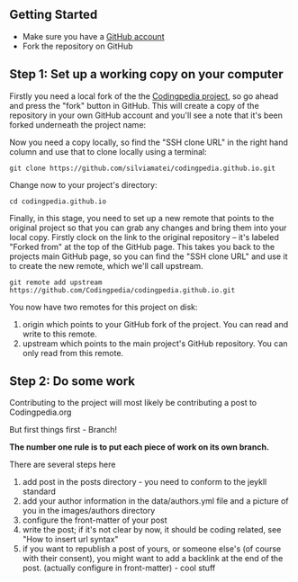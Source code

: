 ## Getting Started
* Make sure you have a [GitHub account](https://github.com/signup/free)
* Fork the repository on GitHub

## Step 1: Set up a working copy on your computer
Firstly you need a local fork of the the [Codingpedia project](https://github.com/Codingpedia/codingpedia.github.io), so go ahead and press the "fork" button in GitHub. This will create a copy of the repository in your own GitHub account and you'll see a note that it's been forked underneath the project name:

Now you need a copy locally, so find the "SSH clone URL" in the right hand column and use that to clone locally using a terminal:
<pre><code class="bash">git clone https://github.com/silviamatei/codingpedia.github.io.git</pre></code>

Change now to your project's directory:
<pre><code class="bash">cd codingpedia.github.io</pre></code>

Finally, in this stage, you need to set up a new remote that points to the original project so that you can grab any changes and bring them into your local copy. Firstly clock on the link to the original repository – it's labeled "Forked from" at the top of the GitHub page. This takes you back to the projects main GitHub page, so you can find the "SSH clone URL" and use it to create the new remote, which we'll call upstream.

<pre><code class="bash">git remote add upstream https://github.com/Codingpedia/codingpedia.github.io.git</pre></code>

You now have two remotes for this project on disk:

1. origin which points to your GitHub fork of the project. You can read and write to this remote.
2. upstream which points to the main project's GitHub repository. You can only read from this remote.

## Step 2: Do some work
Contributing to the project will most likely be contributing a post to Codingpedia.org

But first things first  - Branch!

**The number one rule is to put each piece of work on its own branch.**

There are several steps here
1. add post in the posts directory - you need to conform to the jeykll standard
2. add your author information in the data/authors.yml file and a picture of you in the images/authors directory
3. configure the front-matter of your post
4. write the post; if it's not clear by now, it should be coding related,  see "How to insert url syntax"
5. if you want to republish a post of yours, or someone else's (of course with their consent), you might
want to add a backlink at the end of the post. (actually configure in front-matter) - cool stuff
